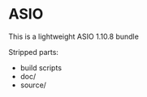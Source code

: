 # ASIO

This is a lightweight ASIO 1.10.8 bundle

Stripped parts:

* build scripts
* doc/
* source/
